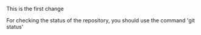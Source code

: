 This is the first change

For checking the status of the repository, you should use the command 'git status'